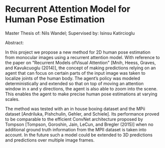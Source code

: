 # Recurrent Attention Model for Human Pose Estimation
Master Thesis of: Nils Wandel; Supervised by: Isinsu Katircioglu

Abstract:

In this project we propose a new method for 2D human pose estimation from monocular images using a recurrent attention model. With reference to the paper on "Recurrent Models ofVisual Attention" [Mnih, Heess, Graves, and Kavukcuoglu (2014)], the concept of making predictions relying on an agent that can focus on certain parts of the input image was taken to localize joints of the human body. The agent’s policy was modeled deterministically and extended so that on top of moving an attention window in x and y directions, the agent is also able to zoom into the scene. This enables the agent to make precise human pose estimations at varying scales.

The method was tested with an in house boxing dataset and the MPii dataset [Andriluka, Pishchulin, Gehler, and Schiele]. Its performance proved to be comparable to the efficient ConvNet architecture proposed by Tompson [Tompson, Goroshin, Jain, LeCun, and Bregler (2015)] when no additional ground truth information from the MPII dataset is taken into account. In the future such a model could be extended to 3D predictions and predictions over multiple image frames.

